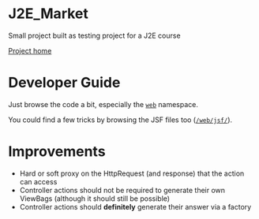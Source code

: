 J2E_Market
==========

Small project built as testing project for a J2E course

[Project home](https://github.com/sherbrow/J2E_Market)

# Developer Guide

Just browse the code a bit, especially the [`web`](src/java/web) namespace.

You could find a few tricks by browsing the JSF files too ([`/web/jsf/`](web/jsf)).

# Improvements

- Hard or soft proxy on the HttpRequest (and response) that the action can access
- Controller actions should not be required to generate their own ViewBags (although it should still be possible)
- Controller actions should **definitely** generate their answer via a factory
